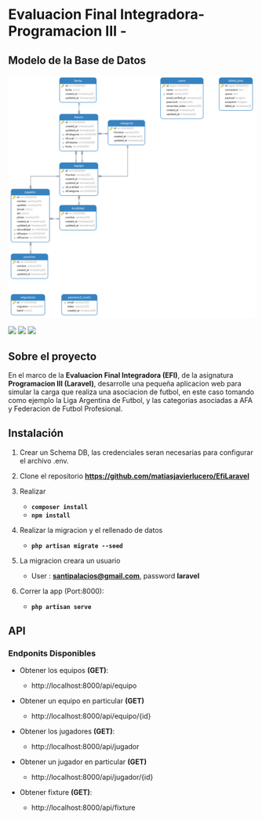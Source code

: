 # Evaluacion Final Integradora-Programacion III - 

## Modelo de la Base de Datos

![Database_Model](https://github.com/matiasjavierlucero/EfiLaravel/blob/master/public/images/Diagram.png)

<a href="#"><img src="https://img.shields.io/badge/license-MIT-green"></a>
<a href="#"><img src="https://img.shields.io/badge/php-^7.2.28-blue"></a>
<a href="#"><img src="https://img.shields.io/badge/laravel-^7.29-red"></a>


## Sobre el proyecto
En el marco de la **Evaluacion Final Integradora (EFI)**, de la asignatura **Programacion III (Laravel)**, desarrolle una pequeña aplicacion web para simular la carga que realiza una asociacion de futbol, en este caso tomando como ejemplo la Liga Argentina de Futbol, y las categorias asociadas a AFA y Federacion de Futbol Profesional.


## Instalación 

1. Crear un Schema DB, las credenciales seran necesarias para configurar el archivo .env.

2. Clone el repositorio **https://github.com/matiasjavierlucero/EfiLaravel**

3. Realizar 
    - **`composer install`**
    -  **`npm install`**

4. Realizar la migracion y el rellenado de datos
    - **`php artisan migrate --seed`**  
    
5. La migracion creara un usuario 
    - User : **santipalacios@gmail.com**, password **laravel**

6. Correr la app (Port:8000):
    - **`php artisan serve`**

## API
### Endponits Disponibles 

- Obtener los equipos **(GET)**:
    - http://localhost:8000/api/equipo 
- Obtener un equipo en particular **(GET)**
    - http://localhost:8000/api/equipo/{id} 

- Obtener los jugadores **(GET)**:
    - http://localhost:8000/api/jugador 
- Obtener un jugador en particular **(GET)**
    - http://localhost:8000/api/jugador/{id} 

- Obtener fixture **(GET)**:
    - http://localhost:8000/api/fixture 


